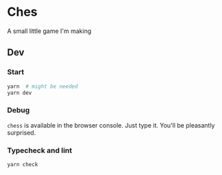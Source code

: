# Ches

A small little game I'm making

## Dev

### Start

```bash
yarn  # might be needed
yarn dev
```

### Debug

`chess` is available in the browser console. Just type it. You'll be pleasantly surprised.

### Typecheck and lint

```bash
yarn check
```